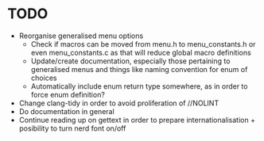 # TODO
- Reorganise generalised menu options
    - Check if macros can be moved from menu.h to menu\_constants.h or even menu\_constants.c as that will reduce global macro definitions
    - Update/create documentation, especially those pertaining to generalised menus and things like naming convention for enum of choices
    - Automatically include enum return type somewhere, as in order to force enum definition?
- Change clang-tidy in order to avoid proliferation of //NOLINT
- Do documentation in general
- Continue reading up on gettext in order to prepare internationalisation + posibility to turn nerd font on/off
